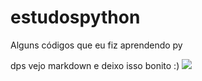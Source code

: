 # estudospython
Alguns códigos que eu fiz aprendendo py

dps vejo markdown e deixo isso bonito :)
![](https://dcbadge.limes.pink/api/shield/921814742576824380)
